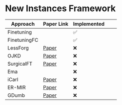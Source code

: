 # New Instances Framework


| **Approach** | **Paper Link**                                                                                         | **Implemented** |   |   |
|--------------|--------------------------------------------------------------------------------------------------------|-----------------|---|---|
| Finetuning   |                                                                                                        | ✅               |   |   |
| FinetuningFC |                                                                                                        | ✅               |   |   |
| LessForg     | [ Paper ]( https://arxiv.org/pdf/1607.00122.pdf )                                                      | ❌               |   |   |
| OJKD         | [ Paper ]( https://arxiv.org/pdf/2210.05657.pdf )                                                      | ❌               |   |   |
| SurgicalFT   | [ Paper ]( https://arxiv.org/pdf/2210.11466.pdf )                                                      | ❌               |   |   |
| Ema          |                                                                                                        | ❌               |   |   |
| iCarl        | [ Paper ]( https://arxiv.org/pdf/1611.07725.pdf )                                                      | ❌               |   |   |
| ER-MIR       | [ Paper ]( https://proceedings.neurips.cc/paper/2019/file/15825aee15eb335cc13f9b559f166ee8-Paper.pdf ) | ❌               |   |   |
| GDumb        | [ Paper ]( https://www.ecva.net/papers/eccv_2020/papers_ECCV/papers/123470511.pdf )                    | ❌               |   |   |